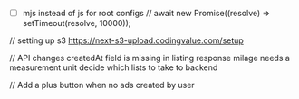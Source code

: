 - [ ] mjs instead of js for root configs
// await new Promise((resolve) => setTimeout(resolve, 10000));

// setting up s3
https://next-s3-upload.codingvalue.com/setup

// API changes
createdAt field is missing in listing response
milage needs a measurement unit
decide which lists to take to backend

//
Add a plus button when no ads created by user